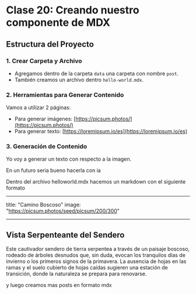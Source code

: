 # Clase 20: Creando nuestro componente de MDX

## Estructura del Proyecto

### 1. Crear Carpeta y Archivo

- Agregamos dentro de la carpeta `data` una carpeta con nombre `post`.
- También creamos un archivo dentro `hello-world.mdx`.

### 2. Herramientas para Generar Contenido

Vamos a utilizar 2 páginas:

- Para generar imágenes: [https://picsum.photos/](https://picsum.photos/)
- Para generar texto: [https://loremipsum.io/es](https://loremipsum.io/es)

### 3. Generación de Contenido

Yo voy a generar un texto con respecto a la imagen.

En un futuro seria bueno hacerla con ia

Dentro del archivo helloworld.mdx hacemos un markdown con el siguiente formato


---
title: "Camino Boscoso"
image: "https://picsum.photos/seed/picsum/200/300"

---


## Vista Serpenteante del Sendero

Este cautivador sendero de tierra serpentea a través de un paisaje boscoso, rodeado de árboles desnudos que, sin duda, evocan los tranquilos días de invierno o los primeros signos de la primavera. La ausencia de hojas en las ramas y el suelo cubierto de hojas caídas sugieren una estación de transición, donde la naturaleza se prepara para renovarse.


y luego creamos mas posts en formato mdx

